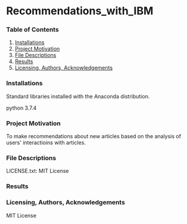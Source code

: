 # Recommendations_with_IBM

### Table of Contents
1. [Installations](#installations)
2. [Project Motivation](#project_motivation)
3. [File Descriptions](#file_descriptions)
4. [Results](#results)
5. [Licensing, Authors, Acknowledgements](#licensing)

### Installations<a name="installations"></a>
Standard libraries installed with the Anaconda distribution.

python 3.7.4

### Project Motivation<a name="project_motivation"></a>
To make recommendations about new articles based on the analysis of users' interactioins with articles.


### File Descriptions<a name="file_descriptions"></a>


LICENSE.txt: MIT License

### Results<a name="resluts"></a>


### Licensing, Authors, Acknowledgements<a name="licensing"></a>

MIT License


